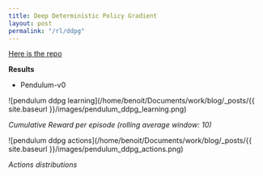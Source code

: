```yaml
---
title: Deep Deterministic Policy Gradient
layout: post
permalink: "/rl/ddpg"
---
```


[Here is the repo](https://github.com/BenoitLeguay/DDPG)

**Results**

- Pendulum-v0

![pendulum ddpg learning](/home/benoit/Documents/work/blog/_posts/{{ site.baseurl }}/images/pendulum_ddpg_learning.png)

*Cumulative Reward per episode (rolling average window: 10)*

![pendulum ddpg actions](/home/benoit/Documents/work/blog/_posts/{{ site.baseurl }}/images/pendulum_ddpg_actions.png)

*Actions distributions*